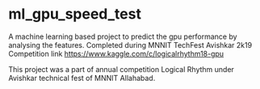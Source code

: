 # ml_gpu_speed_test
A machine learning based project to predict the gpu performance by analysing the features. Completed during MNNIT TechFest Avishkar 2k19
Competition link https://www.kaggle.com/c/logicalrhythm18-gpu


This project was a part of annual competition Logical Rhythm under Avishkar technical fest of MNNIT Allahabad.
